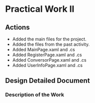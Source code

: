 # Practical Work II

## Actions
- Added the main files for the project.
- Added the files from the past activity.
- Added MainPage.xaml and .cs
- Added RegisterPage.xaml and .cs
- Added ConversorPage.xaml and .cs
- Added UserInfoPage.xaml and .cs


## Design Detailed Document
### Description of the Work